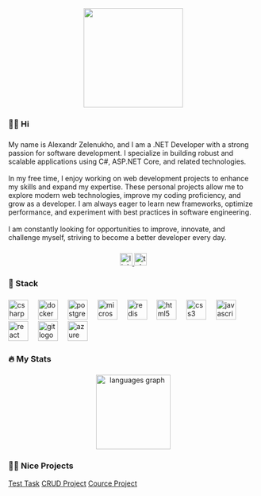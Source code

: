 <div align="center">
  <img height="200" src="https://media1.giphy.com/media/v1.Y2lkPTc5MGI3NjExZmQyMGoybm8yOGx3Zmp0dmk4b20yOWoxMzZuemNscmhvZ3ppNTJjNyZlcD12MV9pbnRlcm5hbF9naWZfYnlfaWQmY3Q9cw/mGbKvuoCNpcOWaTq9M/giphy.gif"  />
</div>

###

<h3 align="left">👩‍💻  Hi</h3>

###

<p align="left">My name is Alexandr Zelenukho, and I am a .NET Developer with a strong passion for software development. I specialize in building robust and scalable applications using C#, ASP.NET Core, and related technologies.<br><br>In my free time, I enjoy working on web development projects to enhance my skills and expand my expertise. These personal projects allow me to explore modern web technologies, improve my coding proficiency, and grow as a developer. I am always eager to learn new frameworks, optimize performance, and experiment with best practices in software engineering.<br><br>I am constantly looking for opportunities to improve, innovate, and challenge myself, striving to become a better developer every day.</p>

###

<div align="center">
  <a href="https://www.linkedin.com/in/alexandr-zelenukho-a207a2295/" target="_blank">
    <img src="https://img.shields.io/static/v1?message=LinkedIn&logo=linkedin&label=&color=0077B5&logoColor=white&labelColor=&style=for-the-badge" height="25" alt="linkedin logo"  />
  </a>
  <a href="https://t.me/@Sanechka725" target="_blank">
    <img src="https://img.shields.io/static/v1?message=Telegram&logo=telegram&label=&color=2CA5E0&logoColor=white&labelColor=&style=for-the-badge" height="25" alt="telegram logo"  />
  </a>
</div>

###

<h3 align="left">🦾 Stack</h3>

###

<div align="left">
  <img src="https://cdn.jsdelivr.net/gh/devicons/devicon/icons/csharp/csharp-original.svg" height="40" alt="csharp logo"  />
  <img width="12" />
  <img src="https://cdn.jsdelivr.net/gh/devicons/devicon/icons/docker/docker-original.svg" height="40" alt="docker logo"  />
  <img width="12" />
  <img src="https://cdn.jsdelivr.net/gh/devicons/devicon/icons/postgresql/postgresql-original.svg" height="40" alt="postgresql logo"  />
  <img width="12" />
  <img src="https://cdn.jsdelivr.net/gh/devicons/devicon/icons/microsoftsqlserver/microsoftsqlserver-plain.svg" height="40" alt="microsoftsqlserver logo"  />
  <img width="12" />
  <img src="https://cdn.jsdelivr.net/gh/devicons/devicon/icons/redis/redis-original.svg" height="40" alt="redis logo"  />
  <img width="12" />
  <img src="https://cdn.jsdelivr.net/gh/devicons/devicon/icons/html5/html5-original.svg" height="40" alt="html5 logo"  />
  <img width="12" />
  <img src="https://cdn.jsdelivr.net/gh/devicons/devicon/icons/css3/css3-original.svg" height="40" alt="css3 logo"  />
  <img width="12" />
  <img src="https://cdn.jsdelivr.net/gh/devicons/devicon/icons/javascript/javascript-original.svg" height="40" alt="javascript logo"  />
  <img width="12" />
  <img src="https://cdn.jsdelivr.net/gh/devicons/devicon/icons/react/react-original.svg" height="40" alt="react logo"  />
  <img width="12" />
  <img src="https://cdn.jsdelivr.net/gh/devicons/devicon/icons/git/git-original.svg" height="40" alt="git logo"  />
  <img width="12" />
  <img src="https://cdn.jsdelivr.net/gh/devicons/devicon/icons/azure/azure-original.svg" height="40" alt="azure logo"  />
</div>

###
<h3 align="left">🔥   My Stats</h3>

###

<div align="center">
  <img src="https://github-readme-stats.vercel.app/api/top-langs?username=FaiTh725&locale=en&hide_title=false&layout=compact&card_width=320&langs_count=5&theme=dracula&hide_border=false&order=2" height="150" alt="languages graph"  />
</div>

###

<h3 align="left">😶‍🌫️ Nice Projects</h3>

<div align="left">
  <a href="https://github.com/FaiTh725/TestTask">Test Task</a>
  <a href="https://github.com/FaiTh725/CRUDCource">CRUD Project</a>
  <a href="https://github.com/FaiTh725/WebCource">Cource Project</a>
</div>
